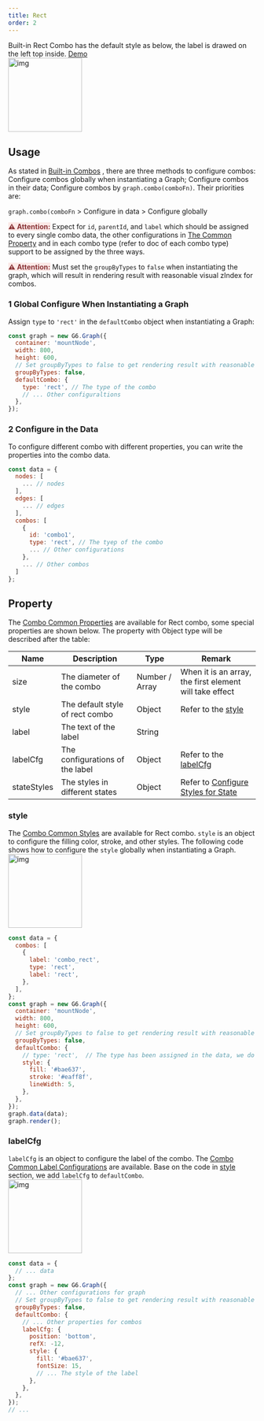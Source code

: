 ```yaml
---
title: Rect
order: 2
---
```


Built-in Rect Combo has the default style as below, the label is drawed on the left top inside. <a href='/en/examples/item/defaultCombos#rect' target='_blank'>Demo</a> <br /> <img src='https://gw.alipayobjects.com/mdn/rms_f8c6a0/afts/img/A*Khp4QpxXVlQAAAAAAAAAAABkARQnAQ' width=150 alt='img'/>

## Usage

As stated in [Built-in Combos](/en/docs/manual/middle/elements/combos/defaultCombo) , there are three methods to configure combos: Configure combos globally when instantiating a Graph; Configure combos in their data; Configure combos by `graph.combo(comboFn)`. Their priorities are:

`graph.combo(comboFn` > Configure in data > Configure globally

<span style="background-color: rgb(251, 233, 231); color: rgb(139, 53, 56)"><strong>⚠️ Attention:</strong></span> Expect for `id`, `parentId`, and `label` which should be assigned to every single combo data, the other configurations in [The Common Property](/en/docs/manual/middle/elements/combos/defaultCombo#common-property) and in each combo type (refer to doc of each combo type) support to be assigned by the three ways.

<span style="background-color: rgb(251, 233, 231); color: rgb(139, 53, 56)"><strong>⚠️ Attention:</strong></span> Must set the `groupByTypes` to `false` when instantiating the graph, which will result in rendering result with reasonable visual zIndex for combos.

### 1 Global Configure When Instantiating a Graph

Assign `type` to `'rect'` in the `defaultCombo` object when instantiating a Graph:

```javascript
const graph = new G6.Graph({
  container: 'mountNode',
  width: 800,
  height: 600,
  // Set groupByTypes to false to get rendering result with reasonable visual zIndex for combos
  groupByTypes: false,
  defaultCombo: {
    type: 'rect', // The type of the combo
    // ... Other configuraltions
  },
});
```

### 2 Configure in the Data

To configure different combo with different properties, you can write the properties into the combo data.

```javascript
const data = {
  nodes: [
    ... // nodes
  ],
  edges: [
    ... // edges
  ],
  combos: [
    {
      id: 'combo1',
      type: 'rect', // The tyep of the combo
      ... // Other configurations
    },
    ... // Other combos
  ]
};
```

## Property

The [Combo Common Properties](/en/docs/manual/middle/elements/combos/defaultCombo/#common-property) are available for Rect combo, some special properties are shown below. The property with Object type will be described after the table:<br />

| Name | Description | Type | Remark |
| --- | --- | --- | --- |
| size | The diameter of the combo | Number / Array | When it is an array, the first element will take effect |
| style | The default style of rect combo | Object | Refer to the [style](./rect#style) |
| label | The text of the label | String |  |
| labelCfg | The configurations of the label | Object | Refer to the [labelCfg](/rect#labelcfg) |
| stateStyles | The styles in different states | Object | Refer to [Configure Styles for State](/en/docs/manual/middle/states/state#configure-styles-for-state) |

### style

The [Combo Common Styles](/en/docs/manual/middle/elements/nodes/defaultNode/#style) are available for Rect combo. `style` is an object to configure the filling color, stroke, and other styles. The following code shows how to configure the `style` globally when instantiating a Graph.<br /> <img src='https://gw.alipayobjects.com/mdn/rms_f8c6a0/afts/img/A*VwLDQrjV9PkAAAAAAAAAAABkARQnAQ' width=150 alt='img'/>

```javascript
const data = {
  combos: [
    {
      label: 'combo_rect',
      type: 'rect',
      label: 'rect',
    },
  ],
};
const graph = new G6.Graph({
  container: 'mountNode',
  width: 800,
  height: 600,
  // Set groupByTypes to false to get rendering result with reasonable visual zIndex for combos
  groupByTypes: false,
  defaultCombo: {
    // type: 'rect',  // The type has been assigned in the data, we do not have to define it any more
    style: {
      fill: '#bae637',
      stroke: '#eaff8f',
      lineWidth: 5,
    },
  },
});
graph.data(data);
graph.render();
```

### labelCfg

`labelCfg` is an object to configure the label of the combo. The [Combo Common Label Configurations](/en/docs/manual/middle/elements/combos/defaultCombo/#label-and-labelcfg) are available. Base on the code in [style](#style) section, we add `labelCfg` to `defaultCombo`.<br /><img src='https://gw.alipayobjects.com/mdn/rms_f8c6a0/afts/img/A*qAqbSLqTWSoAAAAAAAAAAABkARQnAQ' width=150 alt='img'/>

```javascript
const data = {
  // ... data
};
const graph = new G6.Graph({
  // ... Other configurations for graph
  // Set groupByTypes to false to get rendering result with reasonable visual zIndex for combos
  groupByTypes: false,
  defaultCombo: {
    // ... Other properties for combos
    labelCfg: {
      position: 'bottom',
      refX: -12,
      style: {
        fill: '#bae637',
        fontSize: 15,
        // ... The style of the label
      },
    },
  },
});
// ...
```

